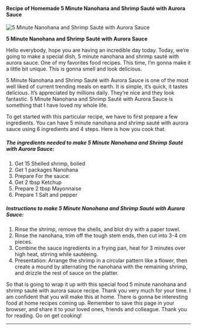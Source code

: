             

#### Recipe of Homemade 5 Minute Nanohana and Shrimp Sauté with Aurora Sauce

![5 Minute Nanohana and Shrimp Sauté with Aurora Sauce](https://img-global.cpcdn.com/recipes/5565551635070976/751x532cq70/5-minute-nanohana-and-shrimp-saute-with-aurora-sauce-recipe-main-photo.jpg)

**5 Minute Nanohana and Shrimp Sauté with Aurora Sauce**

Hello everybody, hope you are having an incredible day today. Today, we’re going to make a special dish, 5 minute nanohana and shrimp sauté with aurora sauce. One of my favorites food recipes. This time, I’m gonna make it a little bit unique. This is gonna smell and look delicious.

5 Minute Nanohana and Shrimp Sauté with Aurora Sauce is one of the most well liked of current trending meals on earth. It is simple, it’s quick, it tastes delicious. It’s appreciated by millions daily. They’re nice and they look fantastic. 5 Minute Nanohana and Shrimp Sauté with Aurora Sauce is something that I have loved my whole life.

To get started with this particular recipe, we have to first prepare a few ingredients. You can have 5 minute nanohana and shrimp sauté with aurora sauce using 6 ingredients and 4 steps. Here is how you cook that.

##### The ingredients needed to make 5 Minute Nanohana and Shrimp Sauté with Aurora Sauce:

1.  Get 15 Shelled shrimp, boiled
2.  Get 1 packages Nanohana
3.  Prepare For the sauce:
4.  Get 2 tbsp Ketchup
5.  Prepare 2 tbsp Mayonnaise
6.  Prepare 1 Salt and pepper

##### Instructions to make 5 Minute Nanohana and Shrimp Sauté with Aurora Sauce:

1.  Rinse the shrimp, remove the shells, and blot dry with a paper towel.
2.  Rinse the nanohana, trim off the tough stem ends, then cut into 3-4 cm pieces.
3.  Combine the sauce ingredients in a frying pan, heat for 3 minutes over high heat, stirring while sautéeing.
4.  Presentation: Arrange the shrimp in a circular pattern like a flower, then create a mound by alternating the nanohana with the remaining shrimp, and drizzle the rest of sauce on the platter.

So that is going to wrap it up with this special food 5 minute nanohana and shrimp sauté with aurora sauce recipe. Thank you very much for your time. I am confident that you will make this at home. There is gonna be interesting food at home recipes coming up. Remember to save this page in your browser, and share it to your loved ones, friends and colleague. Thank you for reading. Go on get cooking!

* * *